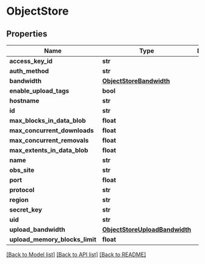 # ObjectStore

## Properties
Name | Type | Description | Notes
------------ | ------------- | ------------- | -------------
**access_key_id** | **str** |  | [optional] 
**auth_method** | **str** |  | [optional] 
**bandwidth** | [**ObjectStoreBandwidth**](ObjectStoreBandwidth.md) |  | [optional] 
**enable_upload_tags** | **bool** |  | [optional] 
**hostname** | **str** |  | [optional] 
**id** | **str** |  | [optional] 
**max_blocks_in_data_blob** | **float** |  | [optional] 
**max_concurrent_downloads** | **float** |  | [optional] 
**max_concurrent_removals** | **float** |  | [optional] 
**max_extents_in_data_blob** | **float** |  | [optional] 
**name** | **str** |  | [optional] 
**obs_site** | **str** |  | [optional] 
**port** | **float** |  | [optional] 
**protocol** | **str** |  | [optional] 
**region** | **str** |  | [optional] 
**secret_key** | **str** |  | [optional] 
**uid** | **str** |  | [optional] 
**upload_bandwidth** | [**ObjectStoreUploadBandwidth**](ObjectStoreUploadBandwidth.md) |  | [optional] 
**upload_memory_blocks_limit** | **float** |  | [optional] 

[[Back to Model list]](../README.md#documentation-for-models) [[Back to API list]](../README.md#documentation-for-api-endpoints) [[Back to README]](../README.md)

